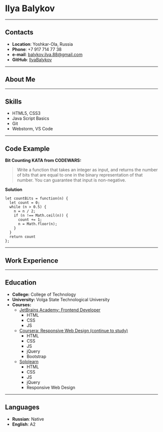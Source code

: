 # Ilya Balykov
****
## Contacts
* **Location**: Yoshkar-Ola, Russia
* **Phone**: +7 917 714 77 38
* **e-mail**: balykov.ilya.88@gmail.com
* **GitHub**: [IlyaBalykov](https://github.com/IlyaBalykov)
****
## About Me

****
## Skills
* HTML5, CSS3
* Java Script Basics
* Git
* Webstorm, VS Code
****
## Code Example
**Bit Counting KATA from CODEWARS:**
>Write a function that takes an integer as input, and returns the number of bits that are equal to one in the binary representation of that number. You can guarantee that input is non-negative.
 

**Solution**
```
let countBits = function(n) {
  let count = 0;
  while (n > 0.5) {
    n = n / 2;
    if (n !== Math.ceil(n)) {
      count += 1;
      n = Math.floor(n);
    }
  }
  return count
};
```
****
## Work Experience

****
## Education
* **College:** College of Technology
* **University:** Volga State Technological University
* **Courses:**
  + [JetBrains Academy: Frontend Developer](https://hyperskill.org/profile/84815089)
    - HTML
    - CSS
    - JS
  + [Coursera: Responsive Web Design (continue to study)]()
    - HTML
    - CSS
    - JS
    - jQuery
    - Bootstrap
  + [Sololearn]()
    - HTML
    - CSS
    - JS
    - jQuery
    - Responsive Web Design
****
## Languages
* **Russian**: Native
* **English**: A2

